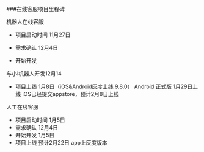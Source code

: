 ###在线客服项目里程碑

机器人在线客服

- 项目启动时间
11月27日
- 需求确认
12月4日

- 开始开发

与小i机器人开发12月14

- 项目上线
1月8日（iOS&Android灰度上线 9.8.0）
Android 正式版 1月29日上线
iOS已经提交appstore，预计2月8日上线


人工在线客服

- 项目启动时间
1月5日
- 需求确认
12月4日
- 开始开发
1月5日
- 项目上线
预计2月22日 app上灰度版本
